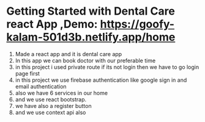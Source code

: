 # Getting Started with Dental Care react App ,Demo: https://goofy-kalam-501d3b.netlify.app/home

1. Made a react app and it is dental care app
2. In this app we can book doctor with our preferable  time 
3. in this project i used private route if its not login then we have to go login page first
4. in this project we use firebase authentication like google sign in and email authentication
5. also we have 6 services in our home 
6. and we use react bootstrap.
7. we have also a register button 
8. and we use context api also

